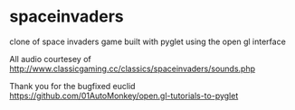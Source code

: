 # spaceinvaders
clone of space invaders game built with pyglet using the open gl interface

All audio courtesey of
http://www.classicgaming.cc/classics/spaceinvaders/sounds.php

Thank you for the bugfixed euclid
https://github.com/01AutoMonkey/open.gl-tutorials-to-pyglet